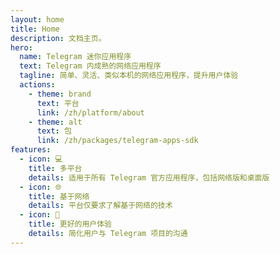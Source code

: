 ```yaml
---
layout: home
title: Home
description: 文档主页。
hero:
  name: Telegram 迷你应用程序
  text: Telegram 内成熟的网络应用程序
  tagline: 简单、灵活、类似本机的网络应用程序，提升用户体验
  actions:
    - theme: brand
      text: 平台
      link: /zh/platform/about
    - theme: alt
      text: 包
      link: /zh/packages/telegram-apps-sdk
features:
  - icon: 💻
    title: 多平台
    details: 适用于所有 Telegram 官方应用程序，包括网络版和桌面版
  - icon: 🌐
    title: 基于网络
    details: 平台仅要求了解基于网络的技术
  - icon: 🧑
    title: 更好的用户体验
    details: 简化用户与 Telegram 项目的沟通
---
```

